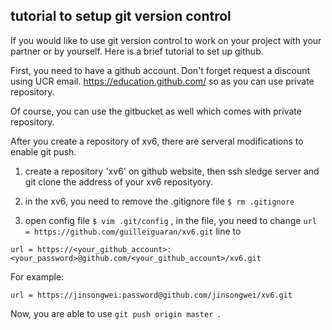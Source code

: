 ## tutorial to setup git version control

If you would like to use git version control to work on your project with your partner or by yourself. Here is a brief tutorial to set up github.

First, you need to have a github account.
Don't forget request a discount using UCR email.  https://education.github.com/
so as you can use private repository. 

Of course, you can use the gitbucket as well which comes with private repository.

After you create a repository of xv6, there are serveral modifications to enable git push. 

1. create a repository 'xv6' on github website, then ssh sledge server and git clone the address of your xv6 reposityory. 
2. in the xv6, you need to remove the .gitignore file
```$ rm .gitignore```

3. open config file ```$ vim .git/config``` , in the file,  you need to  change ```url = https://github.com/guilleiguaran/xv6.git```
line to 
```
url = https://<your_github_account>:<your_password>@github.com/<your_github_account>/xv6.git
```

For example:

```
url = https://jinsongwei:password@github.com/jinsongwei/xv6.git
```
 
Now, you are able to use ```git push origin master ```. 
